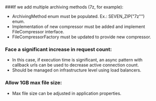 ###If we add multiple archiving methods (7z, for example):
* ArchivingMethod enum must be populated. Ex.: SEVEN_ZIP("7z"") enum.
* Implementation of new compressor must be added and implement FileCompressor interface.
* FileCompressorFactory must be updated to provide new compressor.

### Face a significant increase in request count:
* In this case, if execution time is significant, an async pattern
with callback urls can be used to decrease active connection count.
* Should be managed on infrastructure level using load balancers.

### Allow 1GB max file size:
* Max file size can be adjusted in application properties.